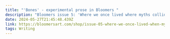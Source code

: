 ```yaml
---
title: "'Bones' - experimental prose in Bloomers "
description: "Bloomers issue 5: 'Where we once lived where myths collided'"
date: 2024-05-27T21:45:48.439Z
link: https://bloomersart.com/shop/issue-05-where-we-once-lived-when-myths-collided/
tags: Writing
---
```

